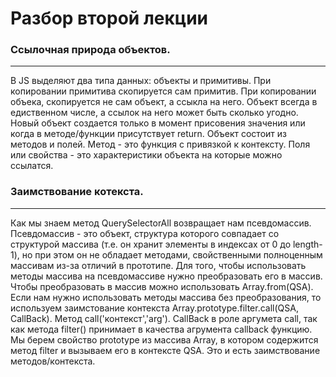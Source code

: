 # Разбор второй лекции
### Ссылочная природа объектов.
***
В JS выделяют два типа данных: объекты и примитивы. При копировании примитива скопируется сам примитив. При копировании объека,
скопируется не сам объект, а ссыкла на него. Объект всегда в едиственном числе, а ссылок на него может быть сколько угодно. Новый объект создается только в момент присовения значения или когда в методе/функции присутствует return. Объект состоит из методов и полей. Метод -
это функция с привязкой к контексту. Поля или свойства - это характеристики объекта на которые можно ссылатся.  
### Заимствование котекста.
***
Как мы знаем метод QuerySelectorAll возвращает нам псевдомассив. Псевдомассив - это объект, структура которого совпадает со структурой массива (т.е. он хранит элементы в индексах от 0 до length-1), но при этом он не обладает методами, свойственными полноценным массивам из-за отличий в прототипе. Для того, чтобы использовать методы массива на псевдомассиве нужно преобразовать его в массив. Чтобы преобразовать в массив можно использовать Array.from(QSA). Если нам нужно использовать методы массива без преобразования, то используем заимстование контекста Array.prototype.filter.call(QSA, CallBack). Метод call('контекст','arg'). CallBack в роле аргумета call, так как метода filter() принимает в качества агрумента callback функцию. Мы берем свойство prototype из массива Array, в котором содержится метод filter и вызываем его в контексте QSA. Это и есть заимствование методов/контекста.



